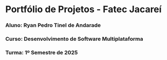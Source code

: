 # Portfólio de Projetos - Fatec Jacareí
### Aluno: Ryan Pedro Tinel de Andarade
### Curso: Desenvolvimento de Software Multiplataforma
### Turma: 1º Semestre de 2025
